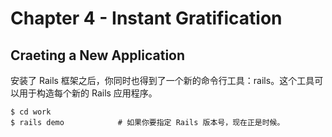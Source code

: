 # Chapter 4 - Instant Gratification

## Craeting a New Application
安装了 Rails 框架之后，你同时也得到了一个新的命令行工具：rails。这个工具可以用于构造每个新的 Rails 应用程序。

    $ cd work
    $ rails demo            # 如果你要指定 Rails 版本号，现在正是时候。


    
